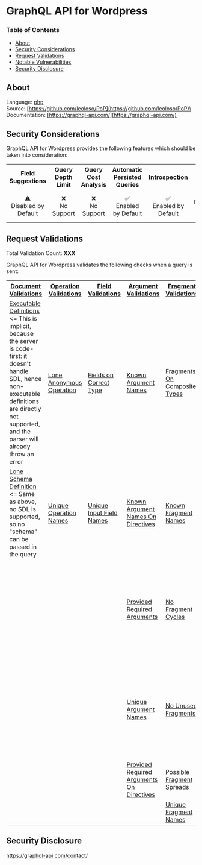 # GraphQL API for Wordpress

### Table of Contents
* [About](#About)
* [Security Considerations](#Security-Considerations)
* [Request Validations](#Request-Validations)
* [Notable Vulnerabilities](#Notable-Vulnerabilties)
* [Security Disclosure](#Security-Disclosure)

## About
Language: [php](https://www.php.net/)\
Source: [https://github.com/leoloso/PoP](https://github.com/leoloso/PoP)\
Documentation: [https://graphql-api.com/](https://graphql-api.com/)

## Security Considerations
GraphQL API for Wordpress provides the following features which should be taken into consideration:

<table>
    <tr>
        <th align="center">Field Suggestions</th>
        <th align="center">Query Depth Limit</th>
        <th align="center">Query Cost Analysis</th>
        <th align="center">Automatic Persisted Queries</th>
        <th align="center">Introspection</th>
        <th align="center">Debug Mode</th>
        <th align="center">Batch Requests</th>
    </tr>
    <tr>
        <td align="center">⚠️<br>Disabled by Default</td>
        <td align="center">❌<br>No Support</td>
        <td align="center">❌<br>No Support</td>
        <td align="center">✅<br>Enabled by Default</td>
        <td align="center">✅<br>Enabled by Default</td>
        <td align="center">⚠️<br>Disabled by Default</td>
        <td align="center">✅<br>Enabled by Default</td>
    </tr>
</table>

## Request Validations
Total Validation Count: **XXX**

GraphQL API for Wordpress validates the following checks when a query is sent:

<table>
    <tr>
        <th><a href="https://spec.graphql.org/October2021/#sec-Documents">Document Validations</a></th>
        <th><a href="https://spec.graphql.org/October2021/#sec-Validation.Operations">Operation Validations</a></th>
        <th><a href="https://spec.graphql.org/October2021/#sec-Validation.Fields">Field Validations</a></th>
        <th><a href="https://spec.graphql.org/October2021/#sec-Validation.Arguments">Argument Validations</a></th>
        <th><a href="https://spec.graphql.org/October2021/#sec-Validation.Fragments">Fragment Validations</a></th>
        <th><a href="https://spec.graphql.org/October2021/#sec-Values">Value Validations</a></th>
        <th><a href="https://spec.graphql.org/October2021/#sec-Validation.Directives">Directive Validations</a></th>
        <th><a href="https://spec.graphql.org/October2021/#sec-Validation.Variables">Variable Validations</a></th>
        <th>Misc. Validations</th>
    </tr>
    <tr>
        <td><a href="https://github.com/leoloso/PoP/blob/21f5820c459800946ad69b530412eded836e4f1e/layers/Engine/packages/graphql-parser/src/Spec/Parser/Parser.php">Executable Definitions</a> <= This is implicit, because the server is code-first: it doesn't handle SDL, hence non-executable definitions are directly not supported, and the parser will already throw an error</td>
        <td><a href="https://github.com/leoloso/PoP/blob/45791105a1b850ee1b07426700c476440d43f4c0/layers/Engine/packages/graphql-parser/src/Spec/Execution/ExecutableDocument.php#L87">Lone Anonymous Operation</a></td>
        <td><a href="https://github.com/leoloso/PoP/blob/dbba064860c3df23d5731f909902243b74cb1aa1/layers/Engine/packages/component-model/src/TypeResolvers/ObjectType/AbstractObjectTypeResolver.php#L172">Fields on Correct Type</a></td>
        <td><a href="https://github.com/leoloso/PoP/blob/dbba064860c3df23d5731f909902243b74cb1aa1/layers/Engine/packages/component-model/src/Schema/FieldQueryInterpreter.php#L465">Known Argument Names</a></td>
        <td><a href="https://github.com/leoloso/PoP/blob/9c05560107a1d7163f494aee742fc2cea5149a39/layers/Engine/packages/component-model/src/ExtendedSpec/Execution/ExecutableDocument.php#L111">Fragments On Composite Types</a></td>
        <td><a href="https://github.com/leoloso/PoP/blob/dbba064860c3df23d5731f909902243b74cb1aa1/layers/Engine/packages/component-model/src/TypeResolvers/UnionType/AbstractUnionTypeResolver.php#L414">Known Type Names</a></td>
        <td><a href="https://github.com/leoloso/PoP/blob/dbba064860c3df23d5731f909902243b74cb1aa1/layers/Engine/packages/component-model/src/TypeResolvers/AbstractRelationalTypeResolver.php#L248">Known Directives</a></td>
        <td><a href="https://github.com/leoloso/PoP/blob/56beb22e72795e7a4ba61f33a1b75ee91e551407/layers/Engine/packages/graphql-parser/src/Spec/Parser/Ast/Document.php#L383">No Undefined Variables</a></td>
        <td><a href="https://github.com/leoloso/PoP/blob/a90db0edd3fb7dc85edc434adc3e48fb41c75356/layers/GraphQLAPIForWP/plugins/graphql-api-for-wp/docs/en/release-notes/0.9.md#exposed-the-__schema-introspection-field-in-the-acls">Disable Introspection</a></td>
    </tr>
    <tr>
        <td><a href="">Lone Schema Definition</a> <= Same as above, no SDL is supported, so no "schema" can be passed in the query</td>
        <td><a href="https://github.com/leoloso/PoP/blob/56beb22e72795e7a4ba61f33a1b75ee91e551407/layers/Engine/packages/graphql-parser/src/Spec/Parser/Ast/Document.php#L128">Unique Operation Names</a></td>
        <td><a href="https://github.com/leoloso/PoP/blob/21f5820c459800946ad69b530412eded836e4f1e/layers/Engine/packages/graphql-parser/src/Spec/Parser/Parser.php#L660">Unique Input Field Names</a></td>
        <td><a href="https://github.com/leoloso/PoP/blob/dbba064860c3df23d5731f909902243b74cb1aa1/layers/Engine/packages/component-model/src/Schema/FieldQueryInterpreter.php#L465">Known Argument Names On Directives</a></td>
        <td><a href="https://github.com/leoloso/PoP/blob/56beb22e72795e7a4ba61f33a1b75ee91e551407/layers/Engine/packages/graphql-parser/src/Spec/Parser/Ast/Document.php#L173">Known Fragment Names</a></td>
        <td><a href="">Possible Type Extensions</a> <= Same as above, no SDL is supported, so no "type extensions" supported</td>
        <td><a href=""></a></td>
        <td><a href="https://github.com/leoloso/PoP/blob/56beb22e72795e7a4ba61f33a1b75ee91e551407/layers/Engine/packages/graphql-parser/src/Spec/Parser/Ast/Document.php#L566">No Unused Variables</a></td>
        <td><a href=""></a></td>
    </tr>
    <tr>
        <td><a href=""></a></td>
        <td><a href=""></a></td>
        <td><a href=""></a></td>
        <td><a href="https://github.com/leoloso/PoP/blob/215b00a97789b3b543adc2f3380d1ca8f705a2f6/layers/Engine/packages/component-model/src/Resolvers/FieldOrDirectiveResolverTrait.php#L26">Provided Required Arguments</a></td>
        <td><a href="https://github.com/leoloso/PoP/blob/56beb22e72795e7a4ba61f33a1b75ee91e551407/layers/Engine/packages/graphql-parser/src/Spec/Parser/Ast/Document.php#L276">No Fragment Cycles</a></td>
        <td><a href="">Unique Enum Value Names</a> <= Same as above, as the definition is via code and not SDL, this issue is impossible to happen</td>
        <td><a href=""></a></td>
        <td><a href="https://github.com/leoloso/PoP/blob/56beb22e72795e7a4ba61f33a1b75ee91e551407/layers/Engine/packages/graphql-parser/src/Spec/Parser/Ast/Document.php#L357">Unique Variable Names</a></td>
        <td><a href=""></a></td>
    </tr>
    <tr>
        <td><a href=""></a></td>
        <td><a href=""></a></td>
        <td><a href=""></a></td>
        <td><a href="https://github.com/leoloso/PoP/blob/56beb22e72795e7a4ba61f33a1b75ee91e551407/layers/Engine/packages/graphql-parser/src/Spec/Parser/Ast/Document.php#L667">Unique Argument Names</a></td>
        <td><a href="https://github.com/leoloso/PoP/blob/56beb22e72795e7a4ba61f33a1b75ee91e551407/layers/Engine/packages/graphql-parser/src/Spec/Parser/Ast/Document.php#L312">No Unused Fragments</a></td>
        <td><a href="">Unique Type Names</a> <= Same as above, as the definition is via code and not SDL, this issue is impossible to happen</td>
        <td><a href=""></a></td>
        <td><a href="https://github.com/leoloso/PoP/blob/45791105a1b850ee1b07426700c476440d43f4c0/layers/Engine/packages/graphql-parser/src/Spec/Execution/ExecutableDocument.php#L129">Variables In Allowed Position</a></td>
        <td><a href=""></a></td>
    </tr>
    <tr>
        <td><a href=""></a></td>
        <td><a href=""></a></td>
        <td><a href=""></a></td>
        <td><a href="">Provided Required Arguments On Directives</a></td>
        <td><a href="">Possible Fragment Spreads</a></td>
        <td><a href="">Values Of Correct Type</a></td>
        <td><a href=""></a></td>
        <td><a href=""></a></td>
        <td><a href=""></a></td>
    </tr>
    <tr>
        <td><a href=""></a></td>
        <td><a href=""></a></td>
        <td><a href=""></a></td>
        <td><a href=""></a></td>
        <td><a href="">Unique Fragment Names</a></td>
        <td><a href=""></a></td>
        <td><a href=""></a></td>
        <td><a href=""></a></td>
        <td><a href=""></a></td>
    </tr>
</table>

## Security Disclosure
https://graphql-api.com/contact/